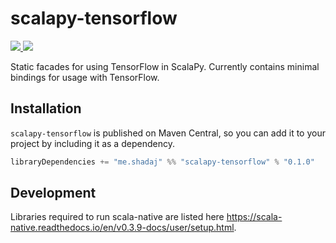 # scalapy-tensorflow
<p>
  <a href="https://travis-ci.com/shadaj/scalapy-tensorflow">
    <img src="https://travis-ci.com/shadaj/scalapy-tensorflow.svg?branch=master"/>
  </a>
  <img src="https://img.shields.io/maven-central/v/me.shadaj/scalapy-tensorflow_2.12.svg"/>
</p>

Static facades for using TensorFlow in ScalaPy. Currently contains minimal bindings for usage with TensorFlow.

## Installation
`scalapy-tensorflow` is published on Maven Central, so you can add it to your project by including it as a dependency.

```scala
libraryDependencies += "me.shadaj" %% "scalapy-tensorflow" % "0.1.0"
```

## Development
Libraries required to run scala-native are listed here https://scala-native.readthedocs.io/en/v0.3.9-docs/user/setup.html.
 
